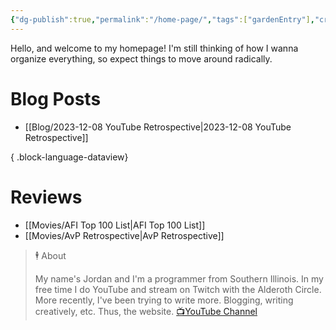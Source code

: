 ```yaml
---
{"dg-publish":true,"permalink":"/home-page/","tags":["gardenEntry"],"created":"2023-11-28","updated":"2023-12-14"}
---
```



Hello, and welcome to my homepage! I'm still thinking of how I wanna organize everything, so expect things to move around radically.

# Blog Posts

- [[Blog/2023-12-08 YouTube Retrospective\|2023-12-08 YouTube Retrospective]]

{ .block-language-dataview}

# Reviews

- [[Movies/AFI Top 100 List\|AFI Top 100 List]]
- [[Movies/AvP Retrospective\|AvP Retrospective]]

> 🕴 About
>
> My name's Jordan and I'm a programmer from Southern Illinois. In my free time I do YouTube and stream on Twitch with the Alderoth Circle. More recently, I've been trying to write more. Blogging, writing creatively, etc. Thus, the website.
> [📺YouTube Channel](https://youtube.com/@jordan_maynor)
